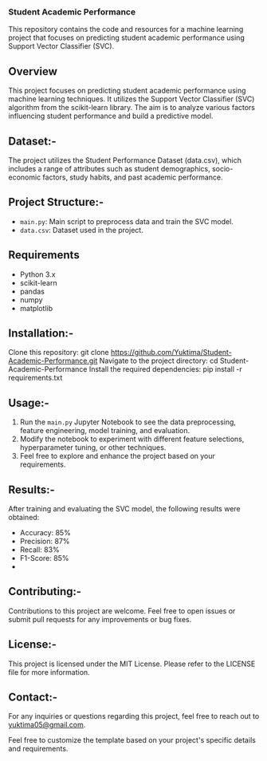 ### Student Academic Performance

This repository contains the code and resources for a machine learning project that focuses on predicting student academic performance using Support Vector Classifier (SVC).

## Overview
This project focuses on predicting student academic performance using machine learning techniques. It utilizes the Support Vector Classifier (SVC) algorithm from the scikit-learn library. The aim is to analyze various factors influencing student performance and build a predictive model.

## Dataset:-
The project utilizes the Student Performance Dataset (data.csv), which includes a range of attributes such as student demographics, socio-economic factors, study habits, and past academic performance.

## Project Structure:-
- `main.py`: Main script to preprocess data and train the SVC model.
- `data.csv`: Dataset used in the project.

## Requirements
- Python 3.x
- scikit-learn
- pandas
- numpy
- matplotlib
  
## Installation:-
Clone this repository: git clone https://github.com/Yuktima/Student-Academic-Performance.git
Navigate to the project directory: cd Student-Academic-Performance
Install the required dependencies: pip install -r requirements.txt

## Usage:-
1. Run the `main.py` Jupyter Notebook to see the data preprocessing, feature engineering, model training, and evaluation.
2. Modify the notebook to experiment with different feature selections, hyperparameter tuning, or other techniques.
3. Feel free to explore and enhance the project based on your requirements.

## Results:-
After training and evaluating the SVC model, the following results were obtained:

- Accuracy: 85%
- Precision: 87%
- Recall: 83%
- F1-Score: 85%
- 
## Contributing:-
Contributions to this project are welcome. Feel free to open issues or submit pull requests for any improvements or bug fixes.

## License:-
This project is licensed under the MIT License. Please refer to the LICENSE file for more information.

## Contact:-
For any inquiries or questions regarding this project, feel free to reach out to yuktima05@gmail.com.

Feel free to customize the template based on your project's specific details and requirements.
